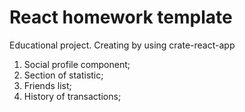 # React homework template

Educational project. Creating by using crate-react-app

1. Social profile component;
2. Section of statistic;
3. Friends list;
4. History of transactions;
